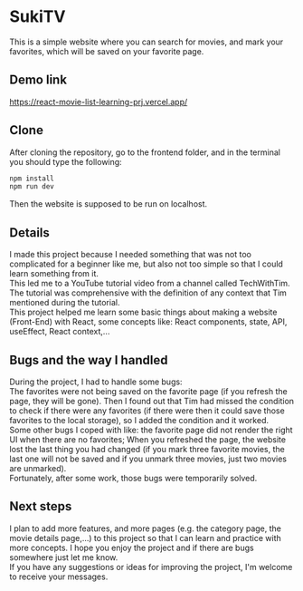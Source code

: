 # SukiTV
This is a simple website where you can search for movies, and mark your favorites, which will be saved on your favorite page.

## Demo link
<a href="https://react-movie-list-learning-prj.vercel.app/" target="_blank">https://react-movie-list-learning-prj.vercel.app/</a>

## Clone
After cloning the repository, go to the frontend folder, and in the terminal you should type the following:<br />
```bash
npm install
npm run dev
```
Then the website is supposed to be run on localhost.

## Details
I made this project because I needed something that was not too complicated for a beginner like me, but also not too simple so that I could learn something from it.<br />
This led me to a YouTube tutorial video from a channel called TechWithTim. The tutorial was comprehensive with the definition of any context that Tim mentioned during the tutorial.<br />
This project helped me learn some basic things about making a website (Front-End) with React, some concepts like: React components, state, API, useEffect, React context,...

## Bugs and the way I handled
During the project, I had to handle some bugs: <br /> 
The favorites were not being saved on the favorite page (if you refresh the page, they will be gone). Then I found out that Tim had missed the condition to check if there were any favorites (if there were then it could save those favorites to the local storage), so I added the condition and it worked.<br />
Some other bugs I coped with like: the favorite page did not render the right UI when there are no favorites; When you refreshed the page, the website lost the last thing you had changed (if you mark three favorite movies, the last one will not be saved and if you unmark three movies, just two movies are unmarked).<br />
Fortunately, after some work, those bugs were temporarily solved.

## Next steps
I plan to add more features, and more pages (e.g. the category page, the movie details page,...) to this project so that I can learn and practice with more concepts. I hope you enjoy the project and if there are bugs somewhere just let me know.<br />
If you have any suggestions or ideas for improving the project, I'm welcome to receive your messages.


